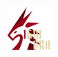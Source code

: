 <div align="center">
  <img src="https://github.com/Zulu002/Zulu002/blob/main/logo.png" width="100" height="100">
</div>
